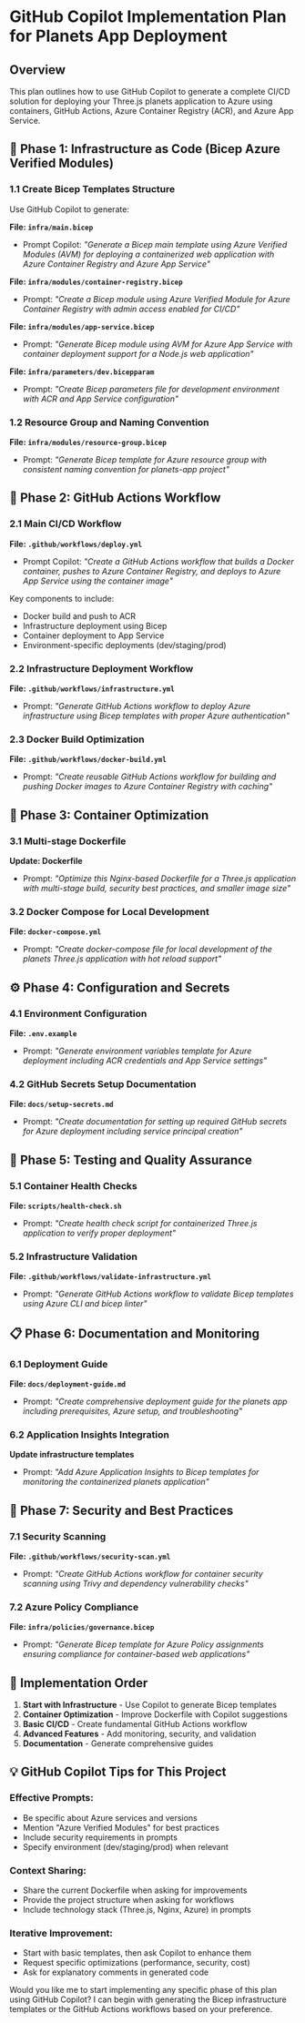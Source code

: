 # GitHub Copilot Implementation Plan for Planets App Deployment

## Overview
This plan outlines how to use GitHub Copilot to generate a complete CI/CD solution for deploying your Three.js planets application to Azure using containers, GitHub Actions, Azure Container Registry (ACR), and Azure App Service.

## 🎯 **Phase 1: Infrastructure as Code (Bicep Azure Verified Modules)**

### 1.1 Create Bicep Templates Structure
Use GitHub Copilot to generate:

**File: `infra/main.bicep`**
- Prompt Copilot: *"Generate a Bicep main template using Azure Verified Modules (AVM) for deploying a containerized web application with Azure Container Registry and Azure App Service"*

**File: `infra/modules/container-registry.bicep`**
- Prompt: *"Create a Bicep module using Azure Verified Module for Azure Container Registry with admin access enabled for CI/CD"*

**File: `infra/modules/app-service.bicep`**
- Prompt: *"Generate Bicep module using AVM for Azure App Service with container deployment support for a Node.js web application"*

**File: `infra/parameters/dev.bicepparam`**
- Prompt: *"Create Bicep parameters file for development environment with ACR and App Service configuration"*

### 1.2 Resource Group and Naming Convention
**File: `infra/modules/resource-group.bicep`**
- Prompt: *"Generate Bicep template for Azure resource group with consistent naming convention for planets-app project"*

## 🔄 **Phase 2: GitHub Actions Workflow**

### 2.1 Main CI/CD Workflow
**File: `.github/workflows/deploy.yml`**
- Prompt Copilot: *"Create a GitHub Actions workflow that builds a Docker container, pushes to Azure Container Registry, and deploys to Azure App Service using the container image"*

Key components to include:
- Docker build and push to ACR
- Infrastructure deployment using Bicep
- Container deployment to App Service
- Environment-specific deployments (dev/staging/prod)

### 2.2 Infrastructure Deployment Workflow  
**File: `.github/workflows/infrastructure.yml`**
- Prompt: *"Generate GitHub Actions workflow to deploy Azure infrastructure using Bicep templates with proper Azure authentication"*

### 2.3 Docker Build Optimization
**File: `.github/workflows/docker-build.yml`**
- Prompt: *"Create reusable GitHub Actions workflow for building and pushing Docker images to Azure Container Registry with caching"*

## 🐳 **Phase 3: Container Optimization**

### 3.1 Multi-stage Dockerfile
**Update: Dockerfile**
- Prompt: *"Optimize this Nginx-based Dockerfile for a Three.js application with multi-stage build, security best practices, and smaller image size"*

### 3.2 Docker Compose for Local Development
**File: `docker-compose.yml`**
- Prompt: *"Create docker-compose file for local development of the planets Three.js application with hot reload support"*

## ⚙️ **Phase 4: Configuration and Secrets**

### 4.1 Environment Configuration
**File: `.env.example`**
- Prompt: *"Generate environment variables template for Azure deployment including ACR credentials and App Service settings"*

### 4.2 GitHub Secrets Setup Documentation
**File: `docs/setup-secrets.md`**
- Prompt: *"Create documentation for setting up required GitHub secrets for Azure deployment including service principal creation"*

## 🧪 **Phase 5: Testing and Quality Assurance**

### 5.1 Container Health Checks
**File: `scripts/health-check.sh`**
- Prompt: *"Create health check script for containerized Three.js application to verify proper deployment"*

### 5.2 Infrastructure Validation
**File: `.github/workflows/validate-infrastructure.yml`**
- Prompt: *"Generate GitHub Actions workflow to validate Bicep templates using Azure CLI and bicep linter"*

## 📋 **Phase 6: Documentation and Monitoring**

### 6.1 Deployment Guide
**File: `docs/deployment-guide.md`**
- Prompt: *"Create comprehensive deployment guide for the planets app including prerequisites, Azure setup, and troubleshooting"*

### 6.2 Application Insights Integration
**Update infrastructure templates**
- Prompt: *"Add Azure Application Insights to Bicep templates for monitoring the containerized planets application"*

## 🔐 **Phase 7: Security and Best Practices**

### 7.1 Security Scanning
**File: `.github/workflows/security-scan.yml`**
- Prompt: *"Create GitHub Actions workflow for container security scanning using Trivy and dependency vulnerability checks"*

### 7.2 Azure Policy Compliance
**File: `infra/policies/governance.bicep`**
- Prompt: *"Generate Bicep template for Azure Policy assignments ensuring compliance for container-based web applications"*

## 🚀 **Implementation Order**

1. **Start with Infrastructure** - Use Copilot to generate Bicep templates
2. **Container Optimization** - Improve Dockerfile with Copilot suggestions
3. **Basic CI/CD** - Create fundamental GitHub Actions workflow
4. **Advanced Features** - Add monitoring, security, and validation
5. **Documentation** - Generate comprehensive guides

## 💡 **GitHub Copilot Tips for This Project**

### Effective Prompts:
- Be specific about Azure services and versions
- Mention "Azure Verified Modules" for best practices
- Include security requirements in prompts
- Specify environment (dev/staging/prod) when relevant

### Context Sharing:
- Share the current Dockerfile when asking for improvements
- Provide the project structure when asking for workflows
- Include technology stack (Three.js, Nginx, Azure) in prompts

### Iterative Improvement:
- Start with basic templates, then ask Copilot to enhance them
- Request specific optimizations (performance, security, cost)
- Ask for explanatory comments in generated code

Would you like me to start implementing any specific phase of this plan using GitHub Copilot? I can begin with generating the Bicep infrastructure templates or the GitHub Actions workflows based on your preference.